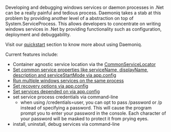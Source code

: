 Developing and debugging windows services or daemon processes in .Net can be a really painful and tedious process. Daemoniq takes a stab at this problem by providing another level of a abstraction on top of System.ServiceProcess. This allows developers to concentrate on writing windows services in .Net by providing functionality such as configuration, deployment and debuggability.

Visit our [quickstart](http://code.google.com/p/daemoniq/wiki/Quickstart) section to know more about using Daemoniq.

Current features include:
  * Container agnostic service location via the [CommonServiceLocator](http://commonservicelocator.codeplex.com/)
  * [Set common service properties like serviceName, displayName, description and serviceStartMode via app.config](http://code.google.com/p/daemoniq/wiki/CommonServiceProperties)
  * [Run multiple windows services on the same process](http://code.google.com/p/daemoniq/wiki/MultipleWindowsServicesOneProcess)
  * [Set recovery options via app.config](http://code.google.com/p/daemoniq/wiki/WindowsServiceRecoveryOptions)
  * [Set services depended on via app.config](http://code.google.com/p/daemoniq/wiki/ConfigureServicesDevendedOnViaAppConfig)
  * set service process credentials via command-line
    * when using /credentials=user, you can opt to pass /password or /p instead of specifying a password. This will cause the program prompt you to enter your password in the console. Each character of your password will be masked to protect it from prying eyes.
  * install, uninstall, debug services via command-line